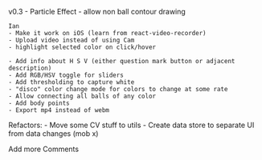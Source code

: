 v0.3
	- Particle Effect
	- allow non ball contour drawing

	Ian
	- Make it work on iOS (learn from react-video-recorder)
	- Upload video instead of using Cam
	- highlight selected color on click/hover

	- Add info about H S V (either question mark button or adjacent description)
	- Add RGB/HSV toggle for sliders
	- Add thresholding to capture white
	- "disco" color change mode for colors to change at some rate
	- Allow connecting all balls of any color
	- Add body points 
	- Export mp4 instead of webm




Refactors:
	- Move some CV stuff to utils
	- Create data store to separate UI from data changes (mob x)

Add more Comments 